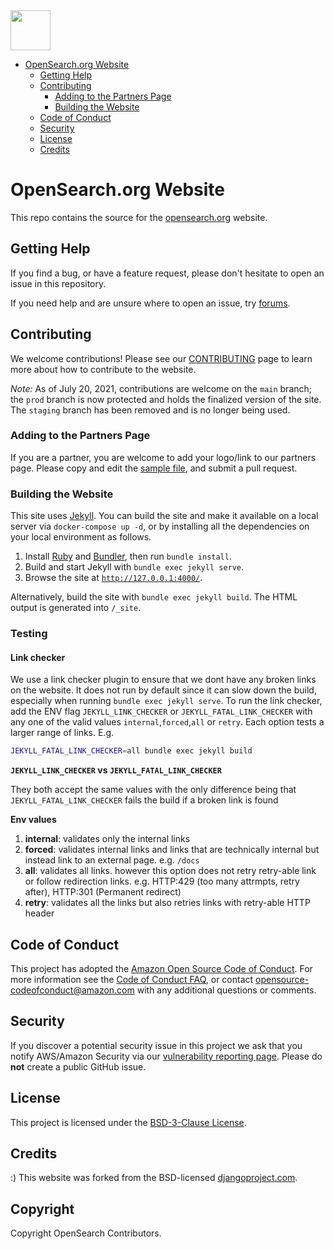 <img src="https://opensearch.org/assets/img/opensearch-logo-themed.svg" height="64px">

- [OpenSearch.org Website](#opensearchorg-website)
  - [Getting Help](#getting-help)
  - [Contributing](#contributing)
    - [Adding to the Partners Page](#adding-to-the-partners-page)
    - [Building the Website](#building-the-website)
  - [Code of Conduct](#code-of-conduct)
  - [Security](#security)
  - [License](#license)
  - [Credits](#credits)
  
# OpenSearch.org Website

This repo contains the source for the [opensearch.org](https://opensearch.org/) website. 

## Getting Help

If you find a bug, or have a feature request, please don't hesitate to open an issue in this repository. 

If you need help and are unsure where to open an issue, try [forums](https://discuss.opendistrocommunity.dev/).

## Contributing

We welcome contributions! Please see our [CONTRIBUTING](CONTRIBUTING.md) page to learn more about how to contribute to the website. 

_Note:_ As of July 20, 2021, contributions are welcome on the `main` branch; the `prod` branch is now protected and holds the finalized version of the site. The `staging` branch has been removed and is no longer being used.

### Adding to the Partners Page

If you are a partner, you are welcome to add your logo/link to our partners page. Please copy and edit the [sample file](_partners/_sample.md), and submit a pull request.

### Building the Website

This site uses [Jekyll](https://jekyllrb.com/). You can build the site and make it available on a local server via `docker-compose up -d`, or by installing all the dependencies on your local environment as follows.

1. Install [Ruby](https://www.ruby-lang.org/en/) and [Bundler](https://bundler.io/), then run `bundle install`.
2. Build and start Jekyll with `bundle exec jekyll serve`.
3. Browse the site at [`http://127.0.0.1:4000/`](http://127.0.0.1:4000/).

Alternatively, build the site with `bundle exec jekyll build`. The HTML output is generated into `/_site`.

### Testing

#### Link checker

We use a link checker plugin to ensure that we dont have any broken links on the website. It does not run by default since it can slow down the build, especially when running `bundle exec jekyll serve`. To run the link checker, add the ENV flag `JEKYLL_LINK_CHECKER` or `JEKYLL_FATAL_LINK_CHECKER` with any one of the valid values `internal`,`forced`,`all` or `retry`. Each option tests a larger range of links. E.g.

```sh
JEKYLL_FATAL_LINK_CHECKER=all bundle exec jekyll build
```

**`JEKYLL_LINK_CHECKER` vs `JEKYLL_FATAL_LINK_CHECKER`**

They both accept the same values with the only difference being that `JEKYLL_FATAL_LINK_CHECKER` fails the build if a broken link is found

**Env values**
1. **internal**: validates only the internal links
2. **forced**: validates internal links and links that are technically internal but instead link to an external page. e.g. `/docs`
3. **all**: validates all links. however this option does not retry retry-able link or follow redirection links. e.g. HTTP:429 (too many attrmpts, retry after), HTTP:301 (Permanent redirect)
4. **retry**: validates all the links but also retries links with retry-able HTTP header 

## Code of Conduct

This project has adopted the [Amazon Open Source Code of Conduct](CODE_OF_CONDUCT.md). For more information see the [Code of Conduct FAQ](https://aws.github.io/code-of-conduct-faq), or contact [opensource-codeofconduct@amazon.com](mailto:opensource-codeofconduct@amazon.com) with any additional questions or comments.

## Security

If you discover a potential security issue in this project we ask that you notify AWS/Amazon Security via our [vulnerability reporting page](https://aws.amazon.com/security/vulnerability-reporting/). Please do **not** create a public GitHub issue.

## License

This project is licensed under the [BSD-3-Clause License](LICENSE).

## Credits
:)
This website was forked from the BSD-licensed [djangoproject.com](https://github.com/django/djangoproject.com).

## Copyright

Copyright OpenSearch Contributors. 